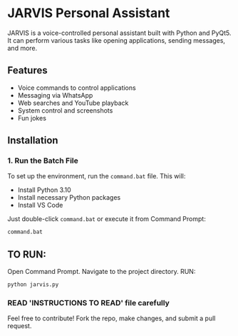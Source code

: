 # JARVIS Personal Assistant

JARVIS is a voice-controlled personal assistant built with Python and PyQt5. It can perform various tasks like opening applications, sending messages, and more.

## Features

- Voice commands to control applications
- Messaging via WhatsApp
- Web searches and YouTube playback
- System control and screenshots
- Fun jokes

## Installation

### 1. Run the Batch File

To set up the environment, run the `command.bat` file. This will:

- Install Python 3.10
- Install necessary Python packages
- Install VS Code

Just double-click `command.bat` or execute it from Command Prompt:
```sh
command.bat
```
## TO RUN:
Open Command Prompt.
Navigate to the project directory.
RUN: 
```sh 
python jarvis.py
```

### READ 'INSTRUCTIONS TO READ' file carefully

Feel free to contribute! Fork the repo, make changes, and submit a pull request.
